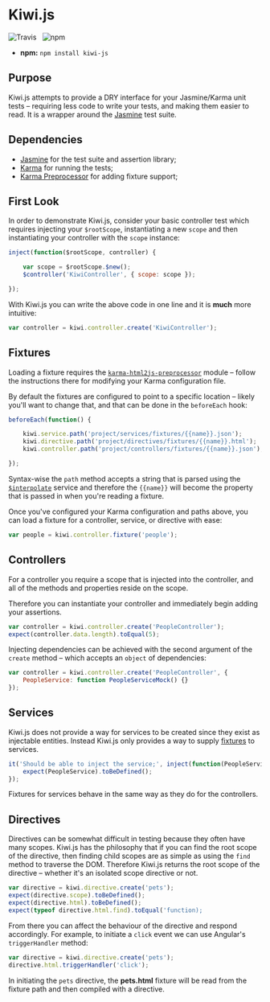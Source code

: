 Kiwi.js
=======

![Travis](https://api.travis-ci.org/Wildhoney/Kiwi.js.png)
&nbsp;
![npm](https://badge.fury.io/js/kiwi-js.png)

* **npm:** `npm install kiwi-js`

Purpose
-------

Kiwi.js attempts to provide a DRY interface for your Jasmine/Karma unit tests &ndash; requiring less code to write your tests, and making them easier to read. It is a wrapper around the [Jasmine](http://jasmine.github.io/) test suite.

Dependencies
-------

 * [Jasmine](http://jasmine.github.io/) for the test suite and assertion library;
 * [Karma](http://karma-runner.github.io/0.12/index.html) for running the tests;
 * [Karma Preprocessor](https://github.com/karma-runner/karma-html2js-preprocessor) for adding fixture support;

First Look
-------

In order to demonstrate Kiwi.js, consider your basic controller test which requires injecting your `$rootScope`, instantiating a new `scope` and then instantiating your controller with the `scope` instance:

```javascript
inject(function($rootScope, controller) {

    var scope = $rootScope.$new();
    $controller('KiwiController', { scope: scope });

});
```

With Kiwi.js you can write the above code in one line and it is **much** more intuitive:

```javascript
var controller = kiwi.controller.create('KiwiController');
```

Fixtures
--------

Loading a fixture requires the [`karma-html2js-preprocessor`](https://github.com/karma-runner/karma-html2js-preprocessor) module &ndash; follow the instructions there for modifying your Karma configuration file.

By default the fixtures are configured to point to a specific location &ndash; likely you'll want to change that, and that can be done in the `beforeEach` hook:

```javascript
beforeEach(function() {

    kiwi.service.path('project/services/fixtures/{{name}}.json');
    kiwi.directive.path('project/directives/fixtures/{{name}}.html');
    kiwi.controller.path('project/controllers/fixtures/{{name}}.json');

});
```

Syntax-wise the `path` method accepts a string that is parsed using the [`$interpolate`](https://docs.angularjs.org/api/ng/service/$interpolate) service and therefore the `{{name}}` will become the property that is passed in when you're reading a fixture.

Once you've configured your Karma configuration and paths above, you can load a fixture for a controller, service, or directive with ease:

```javascript
var people = kiwi.controller.fixture('people');
```

Controllers
--------

For a controller you require a scope that is injected into the controller, and all of the methods and properties reside on the scope.

Therefore you can instantiate your controller and immediately begin adding your assertions.

```javascript
var controller = kiwi.controller.create('PeopleController');
expect(controller.data.length).toEqual(5);
```

Injecting dependencies can be achieved with the second argument of the `create` method &ndash; which accepts an `object` of dependencies:

```javascript
var controller = kiwi.controller.create('PeopleController', {
    PeopleService: function PeopleServiceMock() {}
});
```

Services
--------

Kiwi.js does not provide a way for services to be created since they exist as injectable entities. Instead Kiwi.js only provides a way to supply [fixtures](#fixtures) to services.

```javascript
it('Should be able to inject the service;', inject(function(PeopleService) {
    expect(PeopleService).toBeDefined();
});
```

Fixtures for services behave in the same way as they do for the controllers.

Directives
--------

Directives can be somewhat difficult in testing because they often have many scopes. Kiwi.js has the philosophy that if you can find the root scope of the directive, then finding child scopes are as simple as using the `find` method to traverse the DOM. Therefore Kiwi.js returns the root scope of the directive &ndash; whether it's an isolated scope directive or not.

```javascript
var directive = kiwi.directive.create('pets');
expect(directive.scope).toBeDefined();
expect(directive.html).toBeDefined();
expect(typeof directive.html.find).toEqual('function);
```

From there you can affect the behaviour of the directive and respond accordingly. For example, to initiate a `click` event we can use Angular's `triggerHandler` method:

```javascript
var directive = kiwi.directive.create('pets');
directive.html.triggerHandler('click');
```

In initiating the `pets` directive, the **pets.html** fixture will be read from the fixture path and then compiled with a directive.